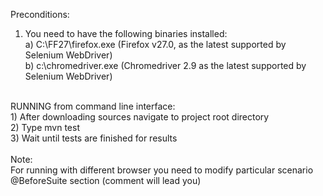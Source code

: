 Preconditions:<br/>
1) You need to have the following binaries installed:<br/>
	a) C:\FF27\firefox.exe (Firefox v27.0, as the latest supported by Selenium WebDriver)<br/>
	b) c:\chromedriver.exe (Chromedriver 2.9 as the latest supported by Selenium WebDriver)<br/>
<br/>
RUNNING from command line interface:<br/>
1) After downloading sources navigate to project root directory<br/>
2) Type mvn test<br/>
3) Wait until tests are finished for results<br/>
<br/>
Note:<br/>
For running with different browser you need to modify particular scenario @BeforeSuite section (comment will lead you)
